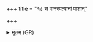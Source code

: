 +++
title = "१८ स वानस्पत्यानां पाशान्"

+++
<details><summary>मूलम् (GR)</summary>

(…) । +++(see 1abcd)+++  
स वानस्पत्यानां पाशान् (…) ॥ +++(see 1(e)fg)+++
</details>